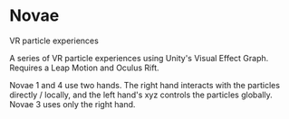 # Novae

VR particle experiences

A series of VR particle experiences using Unity's Visual Effect Graph.
Requires a Leap Motion and Oculus Rift.


Novae 1 and 4 use two hands.
The right hand interacts with the particles directly / locally, and the left hand's xyz controls the particles globally.
Novae 3 uses only the right hand.

